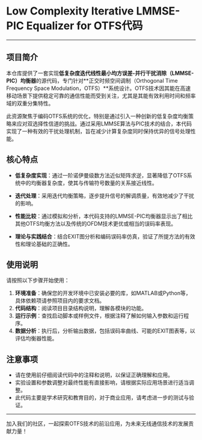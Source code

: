 # Low Complexity Iterative LMMSE-PIC Equalizer for OTFS代码

---

## 项目简介

本仓库提供了一套实现**低复杂度迭代线性最小均方误差-并行干扰消除（LMMSE-PIC）均衡器**的源代码，专门针对**正交时频空间调制（Orthogonal Time Frequency Space Modulation，OTFS）**系统设计。OTFS技术因其能在高速移动场景下提供稳定可靠的通信性能而受到关注，尤其是其能有效利用时间和频率域的双重分集特性。

此资源聚焦于编码OTFS系统的优化，特别是通过引入一种创新的低复杂度均衡策略来应对双选择性信道的挑战。通过采用LMMSE算法与PIC技术的结合，本代码实现了一种有效的干扰处理机制，旨在减少计算复杂度同时保持优异的信号处理性能。

## 核心特点

- **低复杂度实现**：通过一阶诺伊曼级数方法近似矩阵求逆，显著降低了OTFS系统中的均衡器复杂度，使其与传输符号数量的关系接近线性。
  
- **迭代处理**：采用迭代均衡策略，逐步提升信号的解调质量，有效地减少了干扰的影响。

- **性能比较**：通过模拟和分析，本代码支持的LMMSE-PIC均衡器显示出了相比其他OTFS均衡方法以及传统的OFDM技术更优或相当的误码率表现。

- **理论与实践结合**：结合EXIT图分析和编码误码率仿真，验证了所提方法的有效性和理论基础的正确性。

## 使用说明

请按照以下步骤开始使用：

1. **环境准备**：确保您的开发环境中已安装必要的库，如MATLAB或Python等，具体依赖项请参照项目内的要求文档。
2. **代码结构**：阅读项目目录结构说明，理解各模块的功能。
3. **运行示例**：查找启动脚本或样例文件，根据注释了解如何输入参数和运行程序。
4. **数据分析**：执行后，分析输出数据，包括误码率曲线、可能的EXIT图表等，以评估均衡器性能。

## 注意事项

- 请在使用前仔细阅读代码中的注释和说明，以保证正确理解和应用。
- 实验设置和参数调整对最终性能有直接影响，请根据实际应用场景进行适当调整。
- 此代码主要是学术研究和教育目的，对于商业应用，请考虑进一步的测试与验证。

---

加入我们的社区，一起探索OTFS技术的前沿应用，为未来无线通信技术的发展贡献力量！